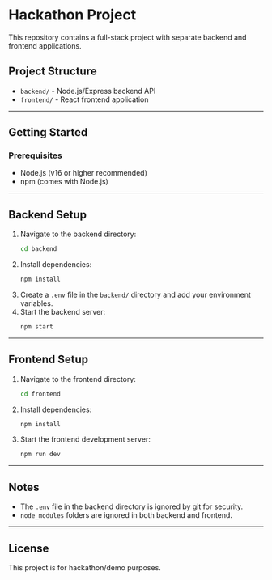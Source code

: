 # Hackathon Project

This repository contains a full-stack project with separate backend and frontend applications.

## Project Structure

- `backend/` - Node.js/Express backend API
- `frontend/` - React frontend application

---

## Getting Started

### Prerequisites
- Node.js (v16 or higher recommended)
- npm (comes with Node.js)

---

## Backend Setup

1. Navigate to the backend directory:
   ```bash
   cd backend
   ```
2. Install dependencies:
   ```bash
   npm install
   ```
3. Create a `.env` file in the `backend/` directory and add your environment variables.
4. Start the backend server:
   ```bash
   npm start
   ```

---

## Frontend Setup

1. Navigate to the frontend directory:
   ```bash
   cd frontend
   ```
2. Install dependencies:
   ```bash
   npm install
   ```
3. Start the frontend development server:
   ```bash
   npm run dev
   ```

---

## Notes
- The `.env` file in the backend directory is ignored by git for security.
- `node_modules` folders are ignored in both backend and frontend.

---

## License

This project is for hackathon/demo purposes. 